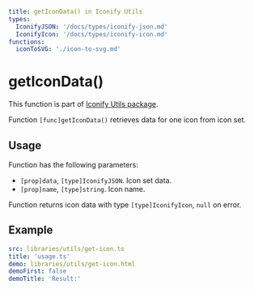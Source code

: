 ```yaml
title: getIconData() in Iconify Utils
types:
  IconifyJSON: '/docs/types/iconify-json.md'
  IconifyIcon: '/docs/types/iconify-icon.md'
functions:
  iconToSVG: './icon-to-svg.md'
```

# getIconData()

This function is part of [Iconify Utils package](./index.md).

Function `[func]getIconData()` retrieves data for one icon from icon set.

## Usage

Function has the following parameters:

- `[prop]data`, `[type]IconifyJSON`. Icon set data.
- `[prop]name`, `[type]string`. Icon name.

Function returns icon data with type `[type]IconifyIcon`, `null` on error.

## Example

```yaml
src: libraries/utils/get-icon.ts
title: 'usage.ts'
demo: libraries/utils/get-icon.html
demoFirst: false
demoTitle: 'Result:'
```
